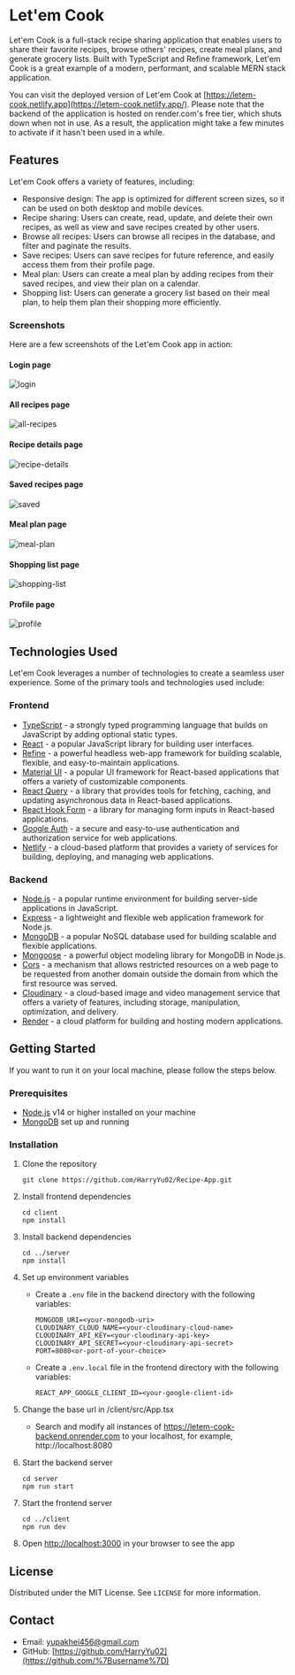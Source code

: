 # Let'em Cook

Let'em Cook is a full-stack recipe sharing application that enables users to share their favorite recipes, browse others' recipes, create meal plans, and generate grocery lists. Built with TypeScript and Refine framework, Let'em Cook is a great example of a modern, performant, and scalable MERN stack application.

You can visit the deployed version of Let'em Cook at [https://letem-cook.netlify.app](https://letem-cook.netlify.app/). Please note that the backend of the application is hosted on render.com's free tier, which shuts down when not in use. As a result, the application might take a few minutes to activate if it hasn't been used in a while.

## Features

Let'em Cook offers a variety of features, including:

-   Responsive design: The app is optimized for different screen sizes, so it can be used on both desktop and mobile devices.
-   Recipe sharing: Users can create, read, update, and delete their own recipes, as well as view and save recipes created by other users.
-   Browse all recipes: Users can browse all recipes in the database, and filter and paginate the results.
-   Save recipes: Users can save recipes for future reference, and easily access them from their profile page.
-   Meal plan: Users can create a meal plan by adding recipes from their saved recipes, and view their plan on a calendar.
-   Shopping list: Users can generate a grocery list based on their meal plan, to help them plan their shopping more efficiently.

### Screenshots

Here are a few screenshots of the Let'em Cook app in action:

#### Login page

![login](https://user-images.githubusercontent.com/73459064/226227457-8e5f0202-6fac-4d30-8ecc-e8caf1348001.jpg)

#### All recipes page

![all-recipes](https://user-images.githubusercontent.com/73459064/226227295-5fe1fb70-c899-4539-9ceb-3bb651187bf2.jpg)

#### Recipe details page

![recipe-details](https://user-images.githubusercontent.com/73459064/226227327-a67a4e65-f0bd-4693-8e2e-5ba597182ab4.jpg)

#### Saved recipes page

![saved](https://user-images.githubusercontent.com/73459064/226227421-18aef499-61b5-4b6f-ac42-f336a4e760b3.jpg)

#### Meal plan page

![meal-plan](https://user-images.githubusercontent.com/73459064/226227337-e75143b6-5ec8-4a7e-bdd0-9c8f338c6fa9.jpg)

#### Shopping list page

![shopping-list](https://user-images.githubusercontent.com/73459064/226227535-69307000-3366-4743-a810-019da06d175f.jpg)

#### Profile page

![profile](https://user-images.githubusercontent.com/73459064/226227365-7396ce23-973b-41f1-9e54-d2ad234fdf4e.jpg)

## Technologies Used

Let'em Cook leverages a number of technologies to create a seamless user experience. Some of the primary tools and technologies used include:

### Frontend

-   [TypeScript](https://www.typescriptlang.org/) - a strongly typed programming language that builds on JavaScript by adding optional static types.
-   [React](https://reactjs.org/) - a popular JavaScript library for building user interfaces.
-   [Refine](https://github.com/refinedev/refine) - a powerful headless web-app framework for building scalable, flexible, and easy-to-maintain applications.
-   [Material UI](https://mui.com/) - a popular UI framework for React-based applications that offers a variety of customizable components.
-   [React Query](https://react-query.tanstack.com/) - a library that provides tools for fetching, caching, and updating asynchronous data in React-based applications.
-   [React Hook Form](https://react-hook-form.com/) - a library for managing form inputs in React-based applications.
-   [Google Auth](https://developers.google.com/identity) - a secure and easy-to-use authentication and authorization service for web applications.
-   [Netlify](https://www.netlify.com/) - a cloud-based platform that provides a variety of services for building, deploying, and managing web applications.

### Backend

-   [Node.js](https://nodejs.org/) - a popular runtime environment for building server-side applications in JavaScript.
-   [Express](https://expressjs.com/) - a lightweight and flexible web application framework for Node.js.
-   [MongoDB](https://www.mongodb.com/) - a popular NoSQL database used for building scalable and flexible applications.
-   [Mongoose](https://mongoosejs.com/) - a powerful object modeling library for MongoDB in Node.js.
-   [Cors](https://developer.mozilla.org/en-US/docs/Web/HTTP/CORS) - a mechanism that allows restricted resources on a web page to be requested from another domain outside the domain from which the first resource was served.
-   [Cloudinary](https://cloudinary.com/) - a cloud-based image and video management service that offers a variety of features, including storage, manipulation, optimization, and delivery.
-   [Render](https://render.com/) - a cloud platform for building and hosting modern applications.

## Getting Started

If you want to run it on your local machine, please follow the steps below. 

### Prerequisites

-   [Node.js](https://nodejs.org/en/) v14 or higher installed on your machine
-   [MongoDB](https://www.mongodb.com/) set up and running

### Installation

1.  Clone the repository

	`git clone https://github.com/HarryYu02/Recipe-App.git` 

2.  Install frontend dependencies

	`cd client`  
	`npm install` 

3.  Install backend dependencies

	`cd ../server`  
	`npm install` 

4.  Set up environment variables
	-   Create a `.env` file in the backend directory with the following variables:

		`MONGODB_URI=<your-mongodb-uri>`  
		`CLOUDINARY_CLOUD_NAME=<your-cloudinary-cloud-name>`  
		`CLOUDINARY_API_KEY=<your-cloudinary-api-key>`  
		`CLOUDINARY_API_SECRET=<your-cloudinary-api-secret>`   
		`PORT=8080<or-port-of-your-choice>`

	-   Create a `.env.local` file in the frontend directory with the following variables:

		`REACT_APP_GOOGLE_CLIENT_ID=<your-google-client-id>` 
5.  Change the base url in /client/src/App.tsx
    -  Search and modify all instances of https://letem-cook-backend.onrender.com to your localhost, for example, http://localhost:8080

6.  Start the backend server

	`cd server`  
	`npm run start` 

7.  Start the frontend server

	`cd ../client`  
	`npm run dev` 

8.  Open [http://localhost:3000](http://localhost:3000/) in your browser to see the app

## License

Distributed under the MIT License. See `LICENSE` for more information.

## Contact

-   Email: [yupakhei456@gmail.com](mailto:youremail@example.com)
-   GitHub: [https://github.com/HarryYu02](https://github.com/%7Busername%7D)
